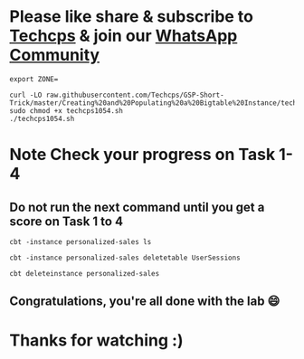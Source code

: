 

# Please like share & subscribe to [Techcps](https://www.youtube.com/@techcps) & join our [WhatsApp Community](https://whatsapp.com/channel/0029Va9nne147XeIFkXYv71A)


```
export ZONE=
```
```
curl -LO raw.githubusercontent.com/Techcps/GSP-Short-Trick/master/Creating%20and%20Populating%20a%20Bigtable%20Instance/techcps1054.sh
sudo chmod +x techcps1054.sh
./techcps1054.sh
```

# Note Check your progress on Task 1-4
## Do not run the next command until you get a score on Task 1 to 4

```
cbt -instance personalized-sales ls

cbt -instance personalized-sales deletetable UserSessions

cbt deleteinstance personalized-sales

```

## Congratulations, you're all done with the lab 😄

# Thanks for watching :)
